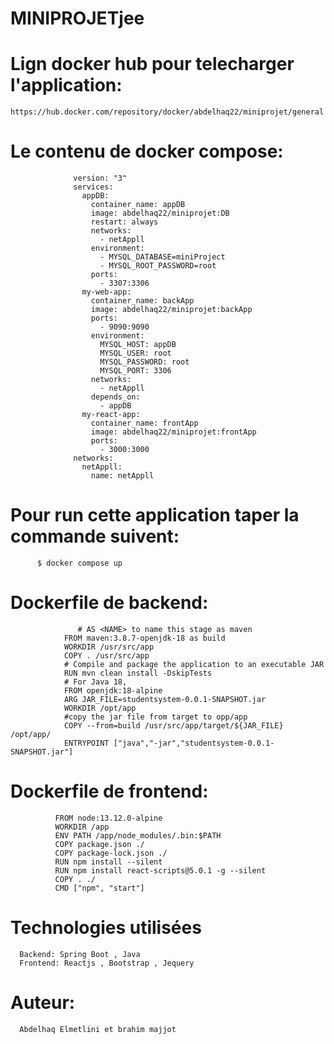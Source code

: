 # MINIPROJETjee


# Lign docker hub pour telecharger l'application:

    https://hub.docker.com/repository/docker/abdelhaq22/miniprojet/general



# Le contenu de docker compose:

                  version: "3"
                  services:
                    appDB:
                      container_name: appDB
                      image: abdelhaq22/miniprojet:DB
                      restart: always
                      networks:
                        - netAppll
                      environment:
                        - MYSQL_DATABASE=miniProject
                        - MYSQL_ROOT_PASSWORD=root
                      ports:
                        - 3307:3306
                    my-web-app:
                      container_name: backApp
                      image: abdelhaq22/miniprojet:backApp
                      ports:
                        - 9090:9090
                      environment:
                        MYSQL_HOST: appDB
                        MYSQL_USER: root
                        MYSQL_PASSWORD: root
                        MYSQL_PORT: 3306
                      networks:
                        - netAppll
                      depends_on:
                        - appDB
                    my-react-app:
                      container_name: frontApp
                      image: abdelhaq22/miniprojet:frontApp
                      ports:
                        - 3000:3000
                  networks:
                    netAppll:
                      name: netAppll
                      
                      
# Pour run cette application taper la commande suivent:

          $ docker compose up
          
          
# Dockerfile de backend:

                   # AS <NAME> to name this stage as maven
                FROM maven:3.8.7-openjdk-18 as build
                WORKDIR /usr/src/app
                COPY . /usr/src/app
                # Compile and package the application to an executable JAR
                RUN mvn clean install -DskipTests
                # For Java 18,
                FROM openjdk:18-alpine
                ARG JAR_FILE=studentsystem-0.0.1-SNAPSHOT.jar
                WORKDIR /opt/app
                #copy the jar file from target to opp/app
                COPY --from=build /usr/src/app/target/${JAR_FILE} /opt/app/
                ENTRYPOINT ["java","-jar","studentsystem-0.0.1-SNAPSHOT.jar"]
                
                
# Dockerfile de frontend:

              FROM node:13.12.0-alpine
              WORKDIR /app
              ENV PATH /app/node_modules/.bin:$PATH
              COPY package.json ./
              COPY package-lock.json ./
              RUN npm install --silent
              RUN npm install react-scripts@5.0.1 -g --silent
              COPY . ./
              CMD ["npm", "start"]
         

# Technologies utilisées

      Backend: Spring Boot , Java 
      Frontend: Reactjs , Bootstrap , Jequery


# Auteur:
      Abdelhaq Elmetlini et brahim majjot     
   
